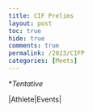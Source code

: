 ```yaml
---
title: CIF Prelims
layout: post
toc: true 
hide: true
comments: true
permalink: /2023/CIFP
categories: [Meets]
---
```


**Tentative*

|Athlete|Events|